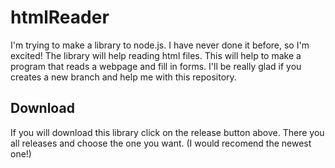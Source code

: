 # htmlReader

I'm trying to make a library to node.js.  I have never done it before, so I'm excited!  The library will help reading html files.  This will help to make a program that reads a webpage and fill in forms.  I'll be really glad if you creates a new branch and help me with this repository.

## Download
If you will download this library click on the release button above.  There you all releases and choose the one you want.  (I would recomend the newest one!)
